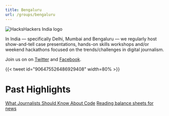 ```yaml
---
title: Bengaluru
url: /groups/bengaluru
---
```


![HacksHackers India logo](https://pbs.twimg.com/media/DJRyq3bUMAAKsLP?format=jpg&name=large)

In India — specifically Delhi, Mumbai and Bengaluru — we regularly host show-and-tell case presentations, hands-on skills workshops and/or weekend hackathons focused on the trends/challenges in digital journalism.

Join us on on [Twitter](https://twitter.com/HacksHackersIN) and [Facebook](https://www.facebook.com/groups/HacksHackersIN/).

{{< tweet id="906475526486929408" width=80% >}}

# Past Highlights

[What Journalists Should Know About Code](https://twitter.com/cyrilsam/status/952858424890372098)
[Reading balance sheets for news](https://twitter.com/iamkunran/status/928942886355382272)
